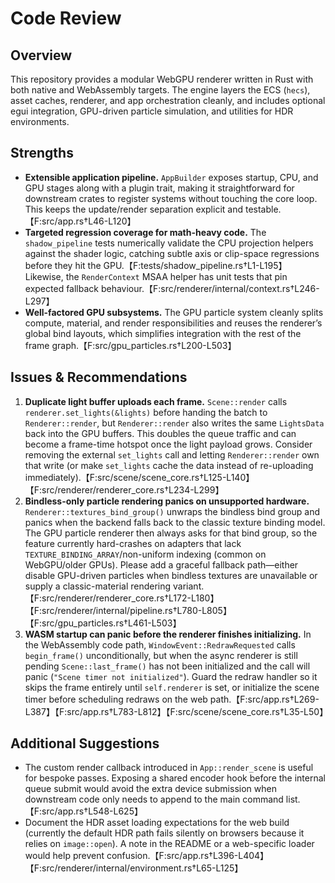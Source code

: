 # Code Review

## Overview
This repository provides a modular WebGPU renderer written in Rust with both native and WebAssembly targets. The engine layers the ECS (`hecs`), asset caches, renderer, and app orchestration cleanly, and includes optional egui integration, GPU-driven particle simulation, and utilities for HDR environments.

## Strengths
- **Extensible application pipeline.** `AppBuilder` exposes startup, CPU, and GPU stages along with a plugin trait, making it straightforward for downstream crates to register systems without touching the core loop. This keeps the update/render separation explicit and testable.【F:src/app.rs†L46-L120】
- **Targeted regression coverage for math-heavy code.** The `shadow_pipeline` tests numerically validate the CPU projection helpers against the shader logic, catching subtle axis or clip-space regressions before they hit the GPU.【F:tests/shadow_pipeline.rs†L1-L195】 Likewise, the `RenderContext` MSAA helper has unit tests that pin expected fallback behaviour.【F:src/renderer/internal/context.rs†L246-L297】
- **Well-factored GPU subsystems.** The GPU particle system cleanly splits compute, material, and render responsibilities and reuses the renderer’s global bind layouts, which simplifies integration with the rest of the frame graph.【F:src/gpu_particles.rs†L200-L503】

## Issues & Recommendations
1. **Duplicate light buffer uploads each frame.** `Scene::render` calls `renderer.set_lights(&lights)` before handing the batch to `Renderer::render`, but `Renderer::render` also writes the same `LightsData` back into the GPU buffers. This doubles the queue traffic and can become a frame-time hotspot once the light payload grows. Consider removing the external `set_lights` call and letting `Renderer::render` own that write (or make `set_lights` cache the data instead of re-uploading immediately).【F:src/scene/scene_core.rs†L125-L140】【F:src/renderer/renderer_core.rs†L234-L299】
2. **Bindless-only particle rendering panics on unsupported hardware.** `Renderer::textures_bind_group()` unwraps the bindless bind group and panics when the backend falls back to the classic texture binding model. The GPU particle renderer then always asks for that bind group, so the feature currently hard-crashes on adapters that lack `TEXTURE_BINDING_ARRAY`/non-uniform indexing (common on WebGPU/older GPUs). Please add a graceful fallback path—either disable GPU-driven particles when bindless textures are unavailable or supply a classic-material rendering variant.【F:src/renderer/renderer_core.rs†L172-L180】【F:src/renderer/internal/pipeline.rs†L780-L805】【F:src/gpu_particles.rs†L461-L503】
3. **WASM startup can panic before the renderer finishes initializing.** In the WebAssembly code path, `WindowEvent::RedrawRequested` calls `begin_frame()` unconditionally, but when the async renderer is still pending `Scene::last_frame()` has not been initialized and the call will panic (`"Scene timer not initialized"`). Guard the redraw handler so it skips the frame entirely until `self.renderer` is set, or initialize the scene timer before scheduling redraws on the web path.【F:src/app.rs†L269-L387】【F:src/app.rs†L783-L812】【F:src/scene/scene_core.rs†L35-L50】

## Additional Suggestions
- The custom render callback introduced in `App::render_scene` is useful for bespoke passes. Exposing a shared encoder hook before the internal queue submit would avoid the extra device submission when downstream code only needs to append to the main command list.【F:src/app.rs†L548-L625】
- Document the HDR asset loading expectations for the web build (currently the default HDR path fails silently on browsers because it relies on `image::open`). A note in the README or a web-specific loader would help prevent confusion.【F:src/app.rs†L396-L404】【F:src/renderer/internal/environment.rs†L65-L125】
